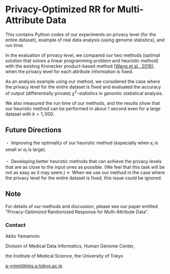 # Privacy-Optimized RR for Multi-Attribute Data

This contains Python codes of our experiments on privacy level (for the entire dataset), example of real data analysis (using genome statistics), and run time.

In the evaluation of privacy level, we compared our two methods (optimal solution that solves a linear programming problem and heuristic method) with the existing Kronecker product-based method [[Wang et al., 2016](https://ceur-ws.org/Vol-1558/paper35.pdf)], when the privacy level for each attribute information is fixed. 

As an analysis example using our method, we considered the case where the privacy level for the entire dataset is fixed and evaluated the accuracy of output (differentially private) $\chi^2$-statistics in genomic statistical analysis.

We also measured the run time of our methods, and the results show that our heuristic method can be performed in about $1$ second even for a large dataset with $k = 1,000$.

## Future Directions
・ Improving the optimality of our heuristic method (especially when $\epsilon_i$ is small or $a_i$ is large).

・ Developing better heuristic methods that can achieve the privacy levels that are as close to the input ones as possible. (We feel that this task will be not as easy as it may seem.) ← When we use our method in the case where the privacy level for the entire dataset is fixed, this issue could be ignored.


## Note

For details of our methods and discussion, please see our paper entitled "Privacy-Optimized Randomized Response for Multi-Attribute Data".

### Contact
Akito Yamamoto

Division of Medical Data Informatics, Human Genome Center,

the Institute of Medical Science, the University of Tokyo

a-ymmt@ims.u-tokyo.ac.jp
